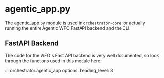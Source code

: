 # agentic_app.py

The agentic_app.py module is used in `orchestrator-core` for actually running the entire Agentic WFO FastAPI backend and the CLI.

## FastAPI Backend

The code for the WFO's Fast API backend is very well documented, so look through the functions used in this module here:

::: orchestrator.agentic_app
    options:
        heading_level: 3

